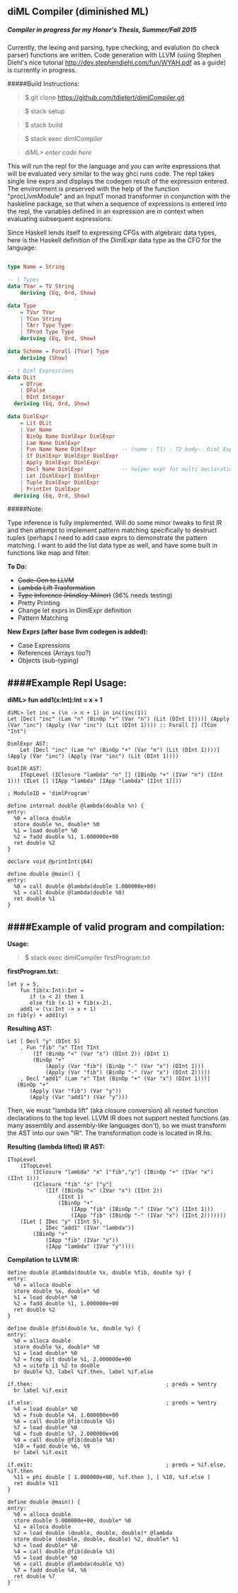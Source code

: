 ## diML Compiler (diminished ML)

##### Compiler in progress for my Honor's Thesis, Summer/Fall 2015
Currently, the lexing and parsing, type checking, and evalution (to check parser) functions are written. Code generation with LLVM (using Stephen Diehl's nice tutorial <http://dev.stephendiehl.com/fun/WYAH.pdf> as a guide) is currently in progress.


#####Build Instructions:

> $ git clone https://github.com/tdietert/dimlCompiler.git

> $ stack setup

> $ stack build

> $ stack exec dimlCompiler

> diML> *enter code here*

This will run the repl for the language and you can write expressions that will be evaluated very similar to the way ghci runs code. The repl takes single line exprs and displays the codegen result of the expression entered. The environment is preserved with the help of the function "procLlvmModule" and an InputT monad transformer in conjunction with the haskeline package, so that when a sequence of expressions is entered into the repl, the variables defined in an expression are in context when evaluating subsequent expressions.


Since Haskell lends itself to expressing CFGs with algebraic data types, here is the Haskell definition of the DimlExpr data type as the CFG for the language:
```haskell

type Name = String

-- | Types
data TVar = TV String
    deriving (Eq, Ord, Show)

data Type 
    = TVar TVar
    | TCon String
    | TArr Type Type
    | TProd Type Type
    deriving (Eq, Ord, Show)

data Scheme = Forall [TVar] Type
    deriving (Show)

-- | Diml Expressions
data DLit 
    = DTrue
    | DFalse
    | DInt Integer
  deriving (Eq, Ord, Show)

data DimlExpr 
    = Lit DLit
    | Var Name
    | BinOp Name DimlExpr DimlExpr 
    | Lam Name DimlExpr
    | Fun Name Name DimlExpr        -- (name : T1) : T2 body-- Diml Expression Definition    
    | If DimlExpr DimlExpr DimlExpr
    | Apply DimlExpr DimlExpr
    | Decl Name DimlExpr            -- helper expr for multi declaration letexprs
    | Let [DimlExpr] DimlExpr 
    | Tuple DimlExpr DimlExpr
    | PrintInt DimlExpr
  deriving (Eq, Ord, Show)
```

#####Note:

Type inference is fully implemented. Will do some minor tweaks to first IR and then attempt to implement pattern matching specifically to destruct tuples (perhaps I need to add case exprs to demonstrate the pattern matching. I want to add the list data type as well, and have some built in functions like map and filter. 


**To Do:**
- ~~Code-Gen to LLVM~~
- ~~Lambda Lift Trasformation~~
- ~~Type Inference (Hindley-Milner)~~ (96% needs testing)
- Pretty Printing
- Change let exprs in DimlExpr definition
- Pattern Matching


**New Exprs (after base llvm codegen is added):**

- Case Expressions
- References (Arrays too?)
- Objects (sub-typing)

####Example Repl Usage:
---

**diML> fun add1(x:Int):Int = x + 1**

```
diML> let inc = (\n -> n + 1) in inc(inc(1))
Let [Decl "inc" (Lam "n" (BinOp "+" (Var "n") (Lit (DInt 1))))] (Apply (Var "inc") (Apply (Var "inc") (Lit (DInt 1)))) :: Forall [] (TCon "Int")

DimlExpr AST:
    Let [Decl "inc" (Lam "n" (BinOp "+" (Var "n") (Lit (DInt 1))))] (Apply (Var "inc") (Apply (Var "inc") (Lit (DInt 1))))

DimlIR AST:
    ITopLevel (IClosure "lambda" "n" [] (IBinOp "+" (IVar "n") (IInt 1))) (ILet [] (IApp "lambda" [IApp "lambda" [IInt 1]]))

; ModuleID = 'dimlProgram'

define internal double @lambda(double %n) {
entry:
  %0 = alloca double
  store double %n, double* %0
  %1 = load double* %0
  %2 = fadd double %1, 1.000000e+00
  ret double %2
}

declare void @printInt(i64)

define double @main() {
entry:
  %0 = call double @lambda(double 1.000000e+00)
  %1 = call double @lambda(double %0)
  ret double %1
}
```

####Example of valid program and compilation:
---

**Usage:**
> $ stack exec dimlCompiler firstProgram.txt

**firstProgram.txt:**
```
let y = 5,
    fun fib(x:Int):Int = 
       if (x < 2) then 1
       else fib (x-1) + fib(x-2),
    add1 = (\x:Int -> x + 1)
in fib(y) + add1(y)
```

**Resulting AST:**
```
Let [ Decl "y" (DInt 5)
    , Fun "fib" "x" TInt TInt 
        (If (BinOp "<" (Var "x") (DInt 2)) (DInt 1) 
        (BinOp "+" 
            (Apply (Var "fib") (BinOp "-" (Var "x") (DInt 1))) 
            (Apply (Var "fib") (BinOp "-" (Var "x") (DInt 2)))))
    , Decl "add1" (Lam "x" TInt (BinOp "+" (Var "x") (DInt 1)))] 
   (BinOp "+" 
       (Apply (Var "fib") (Var "y")) 
       (Apply (Var "add1") (Var "y")))
```

Then, we must "lambda lift" (aka closure conversion) all nested function declarations to the top level. LLVM IR does not support nested functions (as many assembly and assembly-like languages don't), so we must transform the AST into our own "IR". The transformation code is located in IR.hs:

**Resulting (lambda lifted) IR AST:**
``` 
ITopLevel 
    (ITopLevel 
        (IClosure "lambda" "x" ["fib","y"] (IBinOp "+" (IVar "x") (IInt 1))) 
        (IClosure "fib" "x" ["y"] 
            (IIf (IBinOp "<" (IVar "x") (IInt 2)) 
                (IInt 1) 
                (IBinOp "+" 
                    (IApp "fib" (IBinOp "-" (IVar "x") (IInt 1))) 
                    (IApp "fib" (IBinOp "-" (IVar "x") (IInt 2))))))) 
    (ILet [ IDec "y" (IInt 5),
          , IDec "add1" (IVar "lambda")] 
        (IBinOp "+" 
            (IApp "fib" (IVar "y")) 
            (IApp "lambda" (IVar "y"))))
```

**Compilation to LLVM IR:**
```
define double @lambda(double %x, double %fib, double %y) {
entry:
  %0 = alloca double
  store double %x, double* %0
  %1 = load double* %0
  %2 = fadd double %1, 1.000000e+00
  ret double %2
}

define double @fib(double %x, double %y) {
entry:
  %0 = alloca double
  store double %x, double* %0
  %1 = load double* %0
  %2 = fcmp ult double %1, 2.000000e+00
  %3 = uitofp i1 %2 to double
  br double %3, label %if.then, label %if.else

if.then:                                          ; preds = %entry
  br label %if.exit

if.else:                                          ; preds = %entry
  %4 = load double* %0
  %5 = fsub double %4, 1.000000e+00
  %6 = call double @fib(double %5)
  %7 = load double* %0
  %8 = fsub double %7, 2.000000e+00
  %9 = call double @fib(double %8)
  %10 = fadd double %6, %9
  br label %if.exit

if.exit:                                          ; preds = %if.else, %if.then
  %11 = phi double [ 1.000000e+00, %if.then ], [ %10, %if.else ]
  ret double %11
}

define double @main() {
entry:
  %0 = alloca double
  store double 5.000000e+00, double* %0
  %1 = alloca double
  %2 = load double (double, double, double)* @lambda
  store double (double, double, double) %2, double* %1
  %3 = load double* %0
  %4 = call double @fib(double %3)
  %5 = load double* %0
  %6 = call double @lambda(double %5)
  %7 = fadd double %4, %6
  ret double %7
}```
